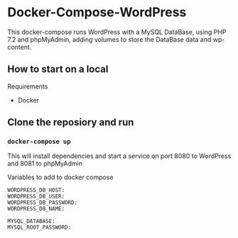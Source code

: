 # Docker-Compose-WordPress
This docker-compose runs WordPress with a MySQL DataBase, using PHP 7.2 and phpMyAdmin, adding volumes to store the DataBase data and wp-content.

## How to start on a local

Requirements
- Docker

## Clone the reposiory and run 

### `docker-compose up`

This will install dependencies and start a service on port 8080 to WordPress and 8081 to phpMyAdmin

Variables to add to docker compose
```
WORDPRESS_DB_HOST:
WORDPRESS_DB_USER:
WORDPRESS_DB_PASSWORD:
WORDPRESS_DB_NAME:

MYSQL_DATABASE:
MYSQL_ROOT_PASSWORD:
```
